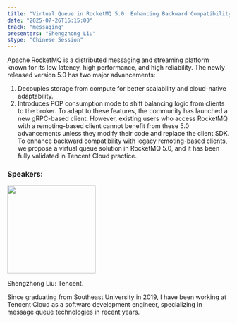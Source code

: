 ```yaml
---
title: "Virtual Queue in RocketMQ 5.0: Enhancing Backward Compatibility with Legacy Remoting-Based Clients"
date: "2025-07-26T16:15:00"
track: "messaging"
presenters: "Shengzhong Liu"
stype: "Chinese Session"
---
```


Apache RocketMQ is a distributed messaging and streaming platform known for its low latency, high performance, and high reliability. The newly released version 5.0 has two major advancements:
1. Decouples storage from compute for better scalability and cloud-native adaptability.
2. Introduces POP consumption mode to shift balancing logic from clients to the broker.
To adapt to these features, the community has launched a new gRPC-based client. However, existing users who access RocketMQ with a remoting-based client cannot benefit from these 5.0 advancements unless they modify their code and replace the client SDK. To enhance backward compatibility with legacy remoting-based clients, we propose a virtual queue solution in RocketMQ 5.0, and it has been fully validated in Tencent Cloud practice.

### Speakers:


<img src="https://sessionize.com/image/5517-400o400o1-QHVT45RWPFxxgwib7bn9VX.jpg" width="200" /><br/>

Shengzhong Liu: Tencent.

Since graduating from Southeast University in 2019, I have been working at Tencent Cloud as a software development engineer, specializing in message queue technologies in recent years.